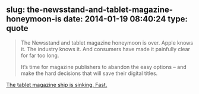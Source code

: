 slug: the-newsstand-and-tablet-magazine-honeymoon-is
date: 2014-01-19 08:40:24
type: quote
---

> The Newsstand and tablet magazine honeymoon is over. Apple knows it. The industry knows it. And consumers have made it painfully clear for far too long.
> 
>  It’s time for magazine publishers to abandon the easy options – and make the hard decisions that will save their digital titles.
> 
> 

[The tablet magazine ship is sinking. Fast.](http://gigaom.com/2013/12/15/the-tablet-magazine-ship-is-sinking-fast/)
